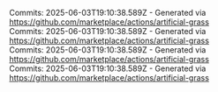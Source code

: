 Commits: 2025-06-03T19:10:38.589Z - Generated via https://github.com/marketplace/actions/artificial-grass
<br>
Commits: 2025-06-03T19:10:38.589Z - Generated via https://github.com/marketplace/actions/artificial-grass
<br>
Commits: 2025-06-03T19:10:38.589Z - Generated via https://github.com/marketplace/actions/artificial-grass
<br>
Commits: 2025-06-03T19:10:38.589Z - Generated via https://github.com/marketplace/actions/artificial-grass
<br>
